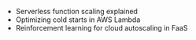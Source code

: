 - Serverless function scaling explained
- Optimizing cold starts in AWS Lambda
- Reinforcement learning for cloud autoscaling in FaaS